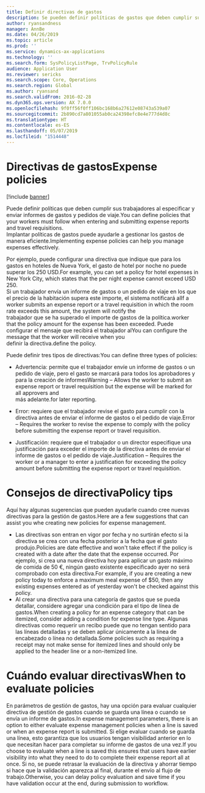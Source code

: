 ```yaml
---
title: Definir directivas de gastos
description: Se pueden definir políticas de gastos que deben cumplir sus trabajadores al especificar y enviar informes de gastos y pedidos de viaje en Microsoft Dynamics 365 for Finance and Operations.
author: ryansandness
manager: AnnBe
ms.date: 04/26/2019
ms.topic: article
ms.prod: ''
ms.service: dynamics-ax-applications
ms.technology: ''
ms.search.form: SysPolicyListPage, TrvPolicyRule
audience: Application User
ms.reviewer: sericks
ms.search.scope: Core, Operations
ms.search.region: Global
ms.author: ryansand
ms.search.validFrom: 2016-02-28
ms.dyn365.ops.version: AX 7.0.0
ms.openlocfilehash: 9f0ff56f0ff106bc168b6a27612e08743a539a07
ms.sourcegitcommit: 2b890cd7a801055ab0ca24398efc8e4e777d4d8c
ms.translationtype: HT
ms.contentlocale: es-ES
ms.lasthandoff: 05/07/2019
ms.locfileid: "1514448"
---
```

# <a name="expense-policies"></a><span data-ttu-id="6773d-103">Directivas de gastos</span><span class="sxs-lookup"><span data-stu-id="6773d-103">Expense policies</span></span>

[!include [banner](../includes/banner.md)]

<span data-ttu-id="6773d-104">Puede definir políticas que deben cumplir sus trabajadores al especificar y enviar informes de gastos y pedidos de viaje.</span><span class="sxs-lookup"><span data-stu-id="6773d-104">You can define policies that your workers must follow when entering and submitting expense reports and travel requisitions.</span></span>         
<span data-ttu-id="6773d-105">Implantar políticas de gastos puede ayudarle a gestionar los gastos de manera eficiente.</span><span class="sxs-lookup"><span data-stu-id="6773d-105">Implementing expense policies can help you manage expenses effectively.</span></span>         

<span data-ttu-id="6773d-106">Por ejemplo, puede configurar una directiva que indique que para los gastos en hoteles de Nueva York, el gasto de hotel por noche no puede superar los 250 USD.</span><span class="sxs-lookup"><span data-stu-id="6773d-106">For example, you can set a policy for hotel expenses in New York City, which states that the per night expense cannot exceed USD 250.</span></span>       
<span data-ttu-id="6773d-107">Si un trabajador envía un informe de gastos o un pedido de viaje en los que el precio de la habitación supera este importe, el sistema notificará al</span><span class="sxs-lookup"><span data-stu-id="6773d-107">If a worker submits an expense report or a travel requisition in which the room rate exceeds this amount, the system will notify the</span></span>        
<span data-ttu-id="6773d-108">trabajador que se ha superado el importe de gastos de la política.</span><span class="sxs-lookup"><span data-stu-id="6773d-108">worker that the policy amount for the expense has been exceeded.</span></span> <span data-ttu-id="6773d-109">Puede configurar el mensaje que recibirá el trabajador al</span><span class="sxs-lookup"><span data-stu-id="6773d-109">You can configure the message that the worker will receive when you</span></span>        
<span data-ttu-id="6773d-110">definir la directiva.</span><span class="sxs-lookup"><span data-stu-id="6773d-110">define the policy.</span></span>      
        
<span data-ttu-id="6773d-111">Puede definir tres tipos de directivas:</span><span class="sxs-lookup"><span data-stu-id="6773d-111">You can define three types of policies:</span></span>         
        
- <span data-ttu-id="6773d-112">Advertencia: permite que el trabajador envíe un informe de gastos o un pedido de viaje, pero el gasto se marcará para todos los aprobadores y para la creación de informes</span><span class="sxs-lookup"><span data-stu-id="6773d-112">Warning – Allows the worker to submit an expense report or travel requisition but the expense will be marked for all approvers and</span></span>        
  <span data-ttu-id="6773d-113">más adelante.</span><span class="sxs-lookup"><span data-stu-id="6773d-113">for later reporting.</span></span>        

- <span data-ttu-id="6773d-114">Error: requiere que el trabajador revise el gasto para cumplir con la directiva antes de enviar el informe de gastos o el pedido de viaje.</span><span class="sxs-lookup"><span data-stu-id="6773d-114">Error – Requires the worker to revise the expense to comply with the policy before submitting the expense report or travel requisition.</span></span>       
 
 - <span data-ttu-id="6773d-115">Justificación: requiere que el trabajador o un director especifique una justificación para exceder el importe de la directiva antes de enviar el informe de gastos o el pedido de viaje.</span><span class="sxs-lookup"><span data-stu-id="6773d-115">Justification – Requires the worker or a manager to enter a justification for exceeding the policy amount before submitting the expense report or travel requisition.</span></span>        

# <a name="policy-tips"></a><span data-ttu-id="6773d-116">Consejos de directiva</span><span class="sxs-lookup"><span data-stu-id="6773d-116">Policy tips</span></span>
<span data-ttu-id="6773d-117">Aquí hay algunas sugerencias que pueden ayudarle cuando cree nuevas directivas para la gestión de gastos.</span><span class="sxs-lookup"><span data-stu-id="6773d-117">Here are a few suggestions that can assist you whe creating new policies for expense management.</span></span> 
* <span data-ttu-id="6773d-118">Las directivas son entran en vigor por fecha y no surtirán efecto si la directiva se crea con una fecha posterior a la fecha que el gasto produjo.</span><span class="sxs-lookup"><span data-stu-id="6773d-118">Policies are date effective and won't take effect if the policy is created with a date after the date that the expense occurred.</span></span> <span data-ttu-id="6773d-119">Por ejemplo, si crea una nueva directiva hoy para aplicar un gasto máximo de comida de 50 €, ningún gasto existente especificado ayer no será comprobado con esta directiva.</span><span class="sxs-lookup"><span data-stu-id="6773d-119">For example, if you are creating a new policy today to enforce a maximum meal expense of $50, then any existing expenses entered as of yesterday won't be checked against this policy.</span></span>
* <span data-ttu-id="6773d-120">Al crear una directiva para una categoría de gastos que se pueda detallar, considere agregar una condición para el tipo de línea de gastos.</span><span class="sxs-lookup"><span data-stu-id="6773d-120">When creating a policy for an expense category that can be itemized, consider adding a condition for expense line type.</span></span> <span data-ttu-id="6773d-121">Algunas directivas como requerir un recibo puede que no tengan sentido para las líneas detalladas y se deben aplicar únicamente a la línea de encabezado o línea no detallada.</span><span class="sxs-lookup"><span data-stu-id="6773d-121">Some policies such as requiring a receipt may not make sense for itemized lines and should only be applied to the header line or a non-itemized line.</span></span> 

# <a name="when-to-evaluate-policies"></a><span data-ttu-id="6773d-122">Cuándo evaluar directivas</span><span class="sxs-lookup"><span data-stu-id="6773d-122">When to evaluate policies</span></span>

<span data-ttu-id="6773d-123">En parámetros de gestión de gastos, hay una opción para evaluar cualquier directiva de gestión de gastos cuando se guarda una línea o cuando se envía un informe de gastos.</span><span class="sxs-lookup"><span data-stu-id="6773d-123">In expense management parameters, there is an option to either evaluate expense management policies when a line is saved or when an expense report is submitted.</span></span> <span data-ttu-id="6773d-124">Si elige evaluar cuando se guarda una línea, esto garantiza que los usuarios tengan visibilidad anterior en lo que necesitan hacer para completar su informe de gastos de una vez.</span><span class="sxs-lookup"><span data-stu-id="6773d-124">If you choose to evaluate when a line is saved this ensures that users have earlier visibility into what they need to do to complete their expense report all at once.</span></span> <span data-ttu-id="6773d-125">Si no, se puede retrasar la evaluación de la directiva y ahorrar tiempo si hace que la validación aparezca al final, durante el envío al flujo de trabajo.</span><span class="sxs-lookup"><span data-stu-id="6773d-125">Otherwise, you can delay policy evaluation and save time if you have validation occur at the end, during submission to workflow.</span></span>

